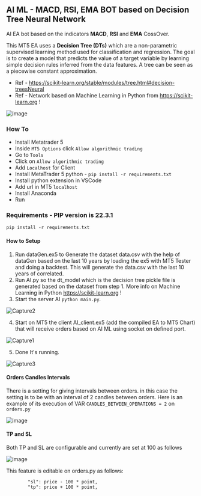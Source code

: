 ## AI ML - MACD, RSI, EMA BOT based on Decision Tree Neural Network

AI EA bot based on the indicators **MACD**, **RSI** and **EMA** CossOver. 

This MT5 EA uses a **Decision Tree (DTs)** which are a non-parametric supervised learning method used for classification and regression. 
The goal is to create a model that predicts the value of a target variable by learning simple decision rules inferred from the data features. A tree can be seen as a piecewise constant approximation. 

- Ref - https://scikit-learn.org/stable/modules/tree.html#decision-treesNeural 
- Ref - Network based on Machine Learning in Python from https://scikit-learn.org ! 

![image](https://user-images.githubusercontent.com/118682909/220060164-f88f5c9a-df7f-4207-a65c-522628115b52.png)

### How To
- Install Metatrader 5
- Inside ```MT5 Options``` click  ```Allow algorithmic trading```
- Go to ```Tools```
- Click on ```Allow algorithmic trading```
- Add ```Localhost``` for Client
- Install MetaTrader 5 python - ```pip install -r requirements.txt```
- Install python extension in VSCode
- Add url in MT5 ```localhost```
- Install Anaconda
- Run

### Requirements - PIP version is 22.3.1
```pip install -r requirements.txt```

#### How to Setup
1. Run dataGen.ex5 to Generate the dataset data.csv with the help of dataGen based on the last 10 years by loading the ex5 with MT5 Tester and doing a backtest.
This will generate the data.csv with the last 10 years of correlated.
2. Run AI.py so the dt_model which is the decision tree pickle file is generated based on the dataset from step 1. More info on Machine Learning in Python https://scikit-learn.org !
3. Start the server AI ```python main.py```.

![Capture2](https://user-images.githubusercontent.com/118682909/219991837-606805c3-1529-4fc8-b040-47a2b1a1bbaf.PNG)

4. Start on MT5 the client AI_client.ex5 (add the compiled EA to MT5 Chart) that will receive orders based on AI ML using socket on defined port.

![Capture1](https://user-images.githubusercontent.com/118682909/219991884-dc71bca7-a9aa-47a2-b84a-6a87decf9281.PNG)

5. Done It's running.

![Capture3](https://user-images.githubusercontent.com/118682909/220189032-34b18e46-4cf9-4188-be1e-14a5dc030654.PNG)

#### Orders Candles Intervals
There is a setting for giving intervals between orders. in this case the setting is to be with an interval of 2 candles between orders.
Here is an example of its execution of VAR ```CANDLES_BETWEEN_OPERATIONS = 2``` on ```orders.py```

![image](https://user-images.githubusercontent.com/118682909/220192133-40298b64-57b0-4ed3-82fa-296ad60dacb1.png)

#### TP and SL
Both TP and SL are configurable and currently are set at 100 as follows

![image](https://user-images.githubusercontent.com/118682909/220193360-977a8165-b238-421d-b3db-e632625a9f0d.png)

This feature is editable on orders.py as follows:
```
        "sl": price - 100 * point,
        "tp": price + 100 * point,
```
